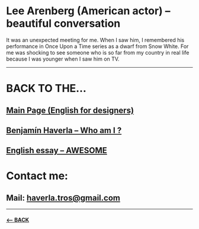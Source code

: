 # Lee Arenberg (American actor) – beautiful conversation
It was an unexpected meeting for me. When I saw him, I remembered his performance in Once Upon a Time series as a dwarf from Snow White. For me was shocking to see someone who is so far from my country in real life because I was younger when I saw him on TV. 

-------------------------------------------------------------

# BACK TO THE...
## [Main Page (English for designers)](https://github.com/BenjaminHaverla/English-for-designers.git)
## [Benjamín Haverla – Who am I ?](https://github.com/BenjaminHaverla/First-impression.git)
## [English essay – AWESOME](https://github.com/BenjaminHaverla/English-essay-workflow.git)
# Contact me:
## **Mail**: haverla.tros@gmail.com

-------------------------------------------------------------

#### [<– BACK](https://github.com/BenjaminHaverla/First-impression.git)

